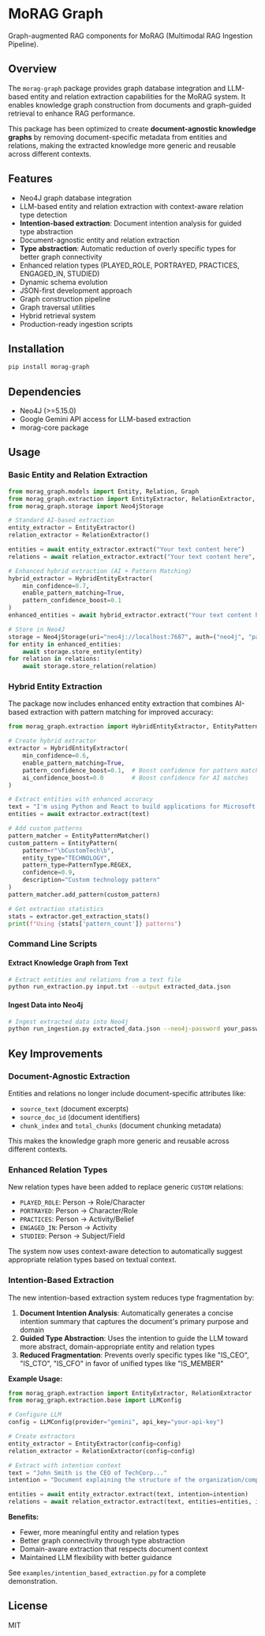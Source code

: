 # MoRAG Graph

Graph-augmented RAG components for MoRAG (Multimodal RAG Ingestion Pipeline).

## Overview

The `morag-graph` package provides graph database integration and LLM-based entity and relation extraction capabilities for the MoRAG system. It enables knowledge graph construction from documents and graph-guided retrieval to enhance RAG performance.

This package has been optimized to create **document-agnostic knowledge graphs** by removing document-specific metadata from entities and relations, making the extracted knowledge more generic and reusable across different contexts.

## Features

- Neo4J graph database integration
- LLM-based entity and relation extraction with context-aware relation type detection
- **Intention-based extraction**: Document intention analysis for guided type abstraction
- Document-agnostic entity and relation extraction
- **Type abstraction**: Automatic reduction of overly specific types for better graph connectivity
- Enhanced relation types (PLAYED_ROLE, PORTRAYED, PRACTICES, ENGAGED_IN, STUDIED)
- Dynamic schema evolution
- JSON-first development approach
- Graph construction pipeline
- Graph traversal utilities
- Hybrid retrieval system
- Production-ready ingestion scripts

## Installation

```bash
pip install morag-graph
```

## Dependencies

- Neo4J (>=5.15.0)
- Google Gemini API access for LLM-based extraction
- morag-core package

## Usage

### Basic Entity and Relation Extraction

```python
from morag_graph.models import Entity, Relation, Graph
from morag_graph.extraction import EntityExtractor, RelationExtractor, HybridEntityExtractor
from morag_graph.storage import Neo4jStorage

# Standard AI-based extraction
entity_extractor = EntityExtractor()
relation_extractor = RelationExtractor()

entities = await entity_extractor.extract("Your text content here")
relations = await relation_extractor.extract("Your text content here", entities)

# Enhanced hybrid extraction (AI + Pattern Matching)
hybrid_extractor = HybridEntityExtractor(
    min_confidence=0.7,
    enable_pattern_matching=True,
    pattern_confidence_boost=0.1
)
enhanced_entities = await hybrid_extractor.extract("Your text content here")

# Store in Neo4J
storage = Neo4jStorage(uri="neo4j://localhost:7687", auth=("neo4j", "password"))
for entity in enhanced_entities:
    await storage.store_entity(entity)
for relation in relations:
    await storage.store_relation(relation)
```

### Hybrid Entity Extraction

The package now includes enhanced entity extraction that combines AI-based extraction with pattern matching for improved accuracy:

```python
from morag_graph.extraction import HybridEntityExtractor, EntityPatternMatcher, EntityPattern, PatternType

# Create hybrid extractor
extractor = HybridEntityExtractor(
    min_confidence=0.6,
    enable_pattern_matching=True,
    pattern_confidence_boost=0.1,  # Boost confidence for pattern matches
    ai_confidence_boost=0.0        # Boost confidence for AI matches
)

# Extract entities with enhanced accuracy
text = "I'm using Python and React to build applications for Microsoft."
entities = await extractor.extract(text)

# Add custom patterns
pattern_matcher = EntityPatternMatcher()
custom_pattern = EntityPattern(
    pattern=r"\bCustomTech\b",
    entity_type="TECHNOLOGY",
    pattern_type=PatternType.REGEX,
    confidence=0.9,
    description="Custom technology pattern"
)
pattern_matcher.add_pattern(custom_pattern)

# Get extraction statistics
stats = extractor.get_extraction_stats()
print(f"Using {stats['pattern_count']} patterns")
```

### Command Line Scripts

#### Extract Knowledge Graph from Text

```bash
# Extract entities and relations from a text file
python run_extraction.py input.txt --output extracted_data.json
```

#### Ingest Data into Neo4j

```bash
# Ingest extracted data into Neo4j
python run_ingestion.py extracted_data.json --neo4j-password your_password --clear
```

## Key Improvements

### Document-Agnostic Extraction

Entities and relations no longer include document-specific attributes like:
- `source_text` (document excerpts)
- `source_doc_id` (document identifiers)
- `chunk_index` and `total_chunks` (document chunking metadata)

This makes the knowledge graph more generic and reusable across different contexts.

### Enhanced Relation Types

New relation types have been added to replace generic `CUSTOM` relations:
- `PLAYED_ROLE`: Person -> Role/Character
- `PORTRAYED`: Person -> Character/Role  
- `PRACTICES`: Person -> Activity/Belief
- `ENGAGED_IN`: Person -> Activity
- `STUDIED`: Person -> Subject/Field

The system now uses context-aware detection to automatically suggest appropriate relation types based on textual context.

### Intention-Based Extraction

The new intention-based extraction system reduces type fragmentation by:

1. **Document Intention Analysis**: Automatically generates a concise intention summary that captures the document's primary purpose and domain
2. **Guided Type Abstraction**: Uses the intention to guide the LLM toward more abstract, domain-appropriate entity and relation types
3. **Reduced Fragmentation**: Prevents overly specific types like "IS_CEO", "IS_CTO", "IS_CFO" in favor of unified types like "IS_MEMBER"

**Example Usage:**

```python
from morag_graph.extraction import EntityExtractor, RelationExtractor
from morag_graph.extraction.base import LLMConfig

# Configure LLM
config = LLMConfig(provider="gemini", api_key="your-api-key")

# Create extractors
entity_extractor = EntityExtractor(config=config)
relation_extractor = RelationExtractor(config=config)

# Extract with intention context
text = "John Smith is the CEO of TechCorp..."
intention = "Document explaining the structure of the organization/company"

entities = await entity_extractor.extract(text, intention=intention)
relations = await relation_extractor.extract(text, entities=entities, intention=intention)
```

**Benefits:**
- Fewer, more meaningful entity and relation types
- Better graph connectivity through type abstraction
- Domain-aware extraction that respects document context
- Maintained LLM flexibility with better guidance

See `examples/intention_based_extraction.py` for a complete demonstration.

## License

MIT